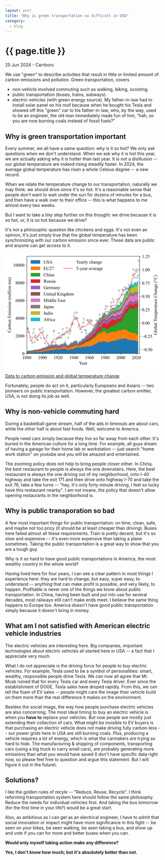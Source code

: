 ```yaml
---
layout: post
title: "Why is green transportation so difficult in USA"
category: 
  - blog
---
```


{{ page.title }}
================

<p class="meta">25 Jun 2024 - Carrboro</p>

We use "green" to describe activities that result in little or limited amount of carbon emissions and pollution. Green transportation, covers 
- non-vehicle involved commuting such as walking, biking, scooting.
- public transportation (buses, trains, subways).
- electric vehicles (with green energy source). My father-in-law had to install solar panel on his roof because when he bought his Tesla and showed off this "green" car to his father-in-law, who, by the way, used to be an engineer, the old man immediately made fun of him, "hah, so you are now burning coals instead of fossil fuels?"

## Why is green transportation important
Every summer, we all have a same question: why is it so hot? We only ask questions when we don't understand. When we ask why it is hot this year, we are actually asking why it is hotter than last year. It is not a disillusion -- our global temperature are indeed rising steadily faster. In 2024, the average global temperature has risen a whole Celsius degree -- a new record. 

When we relate the temperature change to our transportation, naturally we may think: we should drive since it's so hot. It's a reasonable sense that people don't want to wait under the sun for dozens of minutes for a bus, and then have a walk over to their office -- this is what happens to me almost every two weeks.

But I want to take a tiny step further on this thought: we drive because it is so hot, or, it is so hot because we drive? 

It's not a philosophic question like chickens and eggs. It's not even an opinion, it's just simply true that the global temperature has been synchronizing with our carbon emission since ever. These data are public and anyone can get access to it. 

<img src="/images/posts/blogs/carbon_emission.png">

<a href = "https://www.stateofglobalair.org/report/soga-2024">Data to carbon emission and global temperature change</a>

Fortunately, people do act on it, particularly Europeans and Asians -- two pioneers on public transportation. However, the greatest carbon emitter, USA, is not doing its job as well.

## Why is non-vehicle commuting hard
During a basketball game stream, half of the ads in timeouts are about cars, while the other half is about fast foods. Well, welcome to America.

People need cars simply because they live so far away from each other. It's buried in the American culture for a long time. For example, all guys dream of having a garage for their home lab or workstation -- just search "home work station" on youtube and you will be amazed and entertained.

The zooming policy does not help to bring people closer either. In China, the best restaurant to people is always the one downstairs. Here, the best restaurant is always the one driving out of my neighborhood, onto I-40 highway and take the exit 171 and then drive onto highway I-70 and take the exit 76, take a few turns -- "hey, it's only forty minute driving, I feel so lucky have this restaurant nearby". I am not insane, the policy that doesn't allow opening restaurants in the neighborhood is.

## Why is public transporation so bad
A few most important things for public transportation: on time, clean, safe, and maybe not too pricy (it should be at least cheaper than driving). Buses here failed almost all these requirements. Train is pretty decent, but it's so slow and expensive -- it's even more expensive than taking a plane sometimes. Taking the public transportation is a great way to show that you are a tough guy. 

Why is it so hard to have good public transportations in America, the most wealthy country in the whole world?

Having lived here for four years, I can see a clear pattern in most things I experience here: they are hard to change, but easy, super easy, to understand -- anything that can make profit is possible, and very likely, to happen. Profitable is never one of the things we know about public transportation. In China, having been built and put into use for several decades, most railways still can't make ends meet. I believe the same thing happens to Europe too. America doesn't have good public transportation simply because it doesn't bring in money.

## What am I not satisfied with American electric vehicle industries
The electric vehicles are interesting here. Big companies, important technologies about electric vehicles all started here in USA -- a fact that I appreciate very much.

What I do not appreciate is the driving force for people to buy electric vehicles.
For example, Tesla used to be a symbol of personalities: smart, wealthy, responsible people drive Tesla. We can now all agree that Mr. Musk ruined that for every Tesla car and every Tesla driver. Ever since the establishment of DOGE, Tesla sales have droped rapidly. From this, we can tell the foam of EV sales -- people might care the image their vehicle build on them more than the real difference it makes on the environment.

Besides the social image, the way how people purchase electric vehicles are also concerning. The most ideal timing to buy an electric vehicle is when you **have to** replace your vehicles. But now people are mostly just extending their collection of cars. What might be invisible to EV buyers is that purchasing an electric vehicle does not make driving fully carbon-less -- our power grids here in USA are still burning coals. Plus, producing a vehicle requires a lot of energy, which is what the carmakers are trying so hard to hide. The manufacturing & shipping of components, transporting cars (using a big truck to carry small cars), are probably generating more emissions than what you would have saved (I don't have specific data right now, so please feel free to question and argue this statement. But I will figure it out in the future). 

## Solutions?
I like the golden rules of recyle -- "Reduce, Reuse, Recycle". I think reforming transportation system here should follow the same philosophy. Reduce the needs for individual vehicles first. And taking the bus tomorrow (for the first time in your life?) would be a great start. 

Also, as ambitious as I can get as an electrical engineer, I have to admit that social innovation or impact might have more significance in this fight -- be seen on your bikes, be seen walking, be seen taking a bus, and show up and vote if you can for more and better buses when you can. 

**Would only myself taking action make any difference?**

**Yes, I don't know how much; but it's absolutely better than not.**
